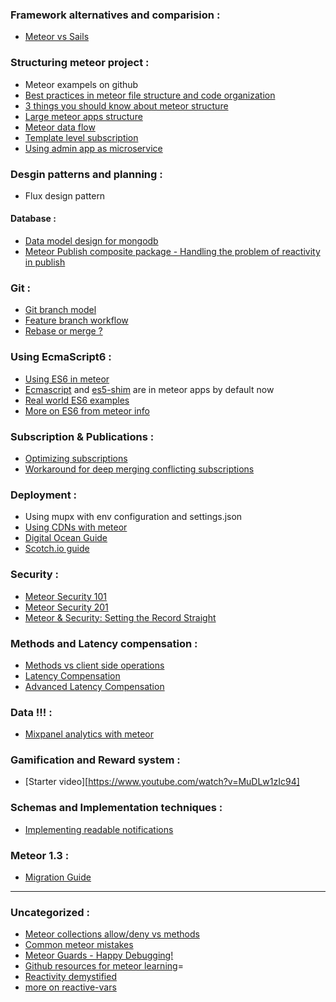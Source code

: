 ### Framework alternatives and comparision :
- [Meteor vs Sails][meteor-sails]

### Structuring meteor project :
- Meteor exampels on github
- [Best practices in meteor file structure and code organization ][meteor-structure-01]
- [3 things you should know about meteor structure][meteor-structure-02]
- [Large meteor apps structure][large-app-structure]
- [Meteor data flow][meteor-data-flow]
- [Template level subscription][template-subscription]
- [Using admin app as microservice][admin-microservice]

### Desgin patterns and planning :
- Flux design pattern

#### Database : 
- [Data model design for mongodb][datamodel-mongo]
- [Meteor Publish composite package - Handling the problem of reactivity in publish][meteor-publish-composite]

### Git :
- [Git branch model][git-branch-model]
- [Feature branch workflow][feature-branch]
- [Rebase or merge ? ][rebase-vs-merge]

### Using EcmaScript6 :
- [Using ES6 in meteor][es6-meteor]
- [Ecmascript](https://atmospherejs.com/meteor/ecmascript) and [es5-shim](https://atmospherejs.com/meteor/es5-shim) are in meteor apps by default now
- [Real world ES6 examples][es6-meteor-examples]
- [More on ES6 from meteor info][meteor-info-es6]

### Subscription & Publications :
- [Optimizing subscriptions][optimize-subs]
- [Workaround for deep merging conflicting subscriptions][deep-merge-workaround]


### Deployment :
- Using mupx with env configuration and settings.json
- [Using CDNs with meteor][meteor-cdns]
- [Digital Ocean Guide][digital-ocean-deploy]
- [Scotch.io guide][scotch-deploy]

### Security :
- [Meteor Security 101][security-101]
- [Meteor Security 201][security-201]
- [Meteor & Security: Setting the Record Straight][security-sacha]

### Methods and Latency compensation :
- [Methods vs client side operations][methods-vs-operations]
- [Latency Compensation][latency-compensation]
- [Advanced Latency Compensation][advanced-latency-compensation]

### Data !!! :
- [Mixpanel analytics with meteor][mixpanel-meteor]


### Gamification and Reward system :
- [Starter video][https://www.youtube.com/watch?v=MuDLw1zIc94]


### Schemas and Implementation techniques :
- [Implementing readable notifications][readable-notifications]


### Meteor 1.3 :
- [Migration Guide][meteor-1.3-migration]




----------------

### Uncategorized :
- [Meteor collections allow/deny vs methods][collection-access-vs-methods]
- [Common meteor mistakes][common-mistakes]
- [Meteor Guards - Happy Debugging!][meteor-guards]
- [Github resources for meteor learning][github-res-meteor-learn]=
- [Reactivity demystified][reactivity]
- [more on reactive-vars][reactive-vars]




[meteor-sails]: http://stackoverflow.com/questions/22202286/sails-js-vs-meteor-what-are-the-advantages-of-both
[meteor-structure-01]: http://fourkitchens.com/blog/article/structuring-meteor-applications
[meteor-structure-02]:https://www.codementor.io/meteor/tutorial/3-things-know-structure-meteor-application
[collection-access-vs-methods]:https://www.discovermeteor.com/blog/meteor-methods-client-side-operations/
[git-branch-model]:http://nvie.com/posts/a-successful-git-branching-model/
[large-app-structure]:https://blog.tableflip.io/large-meteor-projects-best-practices/
[feature-branch]:https://www.atlassian.com/git/tutorials/comparing-workflows/feature-branch-workflow
[rebase-vs-merge]:https://www.atlassian.com/git/tutorials/merging-vs-rebasing/workflow-walkthrough
[es6-meteor]:https://medium.com/@dferber90/es6-in-meteor-5e088c998e4a#.bz00j0ilk
[es6-meteor-examples]:https://medium.com/@dferber90/real-world-es6-examples-in-meteor-a834c6073daa#.nz33itce5
[meteor-info-es6]:http://info.meteor.com/blog/es2015-get-started
[meteor-data-flow]:https://medium.com/meteor-js/data-flow-from-the-database-to-the-ui-three-layers-of-meteor-d5e208b466c3#.ogmg2zu8h
[template-subscription]:https://www.discovermeteor.com/blog/template-level-subscriptions/
[optimize-subs]:https://meteorhacks.com/meteor-subscription-optimizations/
[common-mistakes]:https://dweldon.silvrback.com/common-mistakes
[deep-merge-workaround]:https://medium.com/@MaxDubrovin/workaround-for-meteor-limitations-if-you-want-to-sub-for-more-nested-fields-of-already-received-docs-eb3fdbfe4e07#.nafqguvkd
[meteor-guards]:https://dweldon.silvrback.com/guards
[security-101]:http://joshowens.me/meteor-security-101/
[security-201]:http://joshowens.me/meteor-security-201/
[methods-vs-operations]:https://www.discovermeteor.com/blog/meteor-methods-client-side-operations/
[latency-compensation]:https://www.discovermeteor.com/blog/latency-compensation/
[advanced-latency-compensation]:https://www.discovermeteor.com/blog/advanced-latency-compensation/
[security-sacha]:https://www.discovermeteor.com/blog/meteor-and-security/
[meteor-cdns]:http://joshowens.me/using-a-cdn-with-your-production-meteor-app/
[admin-microservice]:http://joshowens.me/building-an-admin-app-as-a-microservice-with-meteor-js/
[mixpanel-meteor]:https://themeteorchef.com/snippets/using-mixpanel-with-meteor/
[github-res-meteor-learn]: https://github.com/ericdouglas/Meteor-Learning
[reactivity]:https://www.discovermeteor.com/blog/reactivity-basics-meteors-magic-demystified/
[reactive-vars]:http://meteorcapture.com/a-look-at-local-template-state/
[readable-notifications]:http://nl.discovermeteor.com/chapters/notifications/
[datamodel-mongo]:https://docs.mongodb.org/manual/MongoDB-data-models-guide-master.pdf
[meteor-publish-composite]:http://braindump.io/meteor/2014/09/12/publishing-reactive-joins-in-meteor.html
[digital-ocean-deploy]:https://www.digitalocean.com/community/tutorials/how-to-deploy-a-meteor-js-application-on-ubuntu-14-04-with-nginx
[scotch-deploy]:https://scotch.io/tutorials/building-a-slack-clone-in-meteor-js-part-5-deployment
[meteor-1.3-migration]:http://guide.meteor.com/1.3-migration.html
